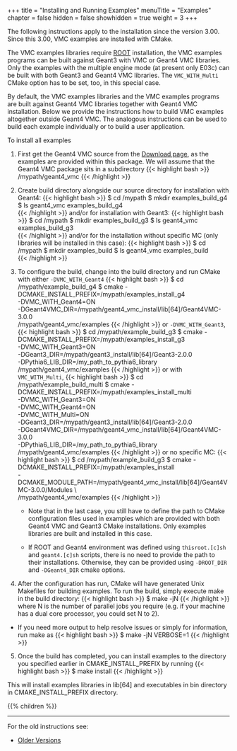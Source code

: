 +++
title = "Installing and Running Examples"
menuTitle = "Examples"
chapter = false
hidden = false
showhidden = true
weight = 3
+++


The following instructions apply to the installation since the version 3.00. Since this 3.00, VMC examples are installed with CMake. 

The VMC examples libraries require [ROOT](https://root.cern.ch/) installation, the VMC examples programs can be built against Geant3 with VMC or Geant4 VMC libraries. Only the examples with the multiple engine mode (at present only E03c) can be built with both Geant3 and Geant4 VMC libraries. The `VMC_WITH_Multi` CMake option has to be set, too, in this special case. 

By default, the VMC examples libraries and the VMC examples programs are built against Geant4 VMC libraries together with Geant4 VMC installation. Below we provide the instructions how to build VMC examples altogether outside Geant4 VMC. The analogous instructions can be used to build each example individually or to build a user application. 

To install all examples

1. First get the Geant4 VMC source from the [Download page](/download/geant4_vmc), as the examples are provided within this package. We will assume that the Geant4 VMC package sits in a subdirectory
{{< highlight bash >}}
/mypath/geant4_vmc
{{< /highlight >}}

2. Create build directory alongside our source directory for installation with Geant4:
{{< highlight bash >}}
$ cd /mypath
$ mkdir examples_build_g4
$ ls
geant4_vmc examples_build_g4    
{{< /highlight >}}
and/or for installation with Geant3:
{{< highlight bash >}}
$ cd /mypath
$ mkdir examples_build_g3
$ ls
geant4_vmc examples_build_g3    
{{< /highlight >}}
and/or for the installation without specific MC (only libraries will be installed in this case):
{{< highlight bash >}}
$ cd /mypath
$ mkdir examples_build
$ ls
geant4_vmc examples_build    
{{< /highlight >}}

3. To configure the build, change into the build directory and run CMake with either `-DVMC_WITH_Geant4` 
{{< highlight bash >}}
$ cd /mypath/example_build_g4
$ cmake -DCMAKE_INSTALL_PREFIX=/mypath/examples_install_g4 \
    -DVMC_WITH_Geant4=ON \
    -DGeant4VMC_DIR=/mypath/geant4_vmc_install/lib[64]/Geant4VMC-3.0.0 \
    /mypath/geant4_vmc/examples
{{< /highlight >}}
or `-DVMC_WITH_Geant3`,
{{< highlight bash >}}
$ cd /mypath/example_build_g3
$ cmake -DCMAKE_INSTALL_PREFIX=/mypath/examples_install_g3 \
    -DVMC_WITH_Geant3=ON \
    -DGeant3_DIR=/mypath/geant3_install/lib[64]/Geant3-2.0.0 \
    -DPythia6_LIB_DIR=/my_path_to_pythia6_library \
    /mypath/geant4_vmc/examples
{{< /highlight >}}
or with  `VMC_WITH_Multi`,
{{< highlight bash >}}
$ cd /mypath/example_build_multi
$ cmake -DCMAKE_INSTALL_PREFIX=/mypath/examples_install_multi \
    -DVMC_WITH_Geant3=ON \
    -DVMC_WITH_Geant4=ON \
    -DVMC_WITH_Multi=ON \
    -DGeant3_DIR=/mypath/geant3_install/lib[64]/Geant3-2.0.0 \
    -DGeant4VMC_DIR=/mypath/geant4_vmc_install/lib[64]/Geant4VMC-3.0.0 \
    -DPythia6_LIB_DIR=/my_path_to_pythia6_library \
    /mypath/geant4_vmc/examples
{{< /highlight >}}
or no specific MC:
{{< highlight bash >}}
$ cd /mypath/example_build_g3
$ cmake -DCMAKE_INSTALL_PREFIX=/mypath/examples_install \
    -DCMAKE_MODULE_PATH=/mypath/geant4_vmc_install/lib[64]/Geant4VMC-3.0.0/Modules \  
    /mypath/geant4_vmc/examples
{{< /highlight >}}

   - Note that in the last case, you still have to define the path to CMake configuration files used in examples which are provided with both Geant4 VMC and Geant3 CMake installations. Only examples libraries are built and installed in this case.

   - If ROOT and Geant4 environment was defined using `thisroot.[c]sh` and `geant4.[c]sh` scripts, there is no need to provide the path to their installations. Otherwise, they can be provided using `-DROOT_DIR` and `-DGeant4_DIR` cmake options. 

4. After the configuration has run, CMake will have generated Unix Makefiles for building examples. To run the build, simply execute make in the build directory:
{{< highlight bash >}}
$ make -jN
{{< /highlight >}}
where N is the number of parallel jobs you require (e.g. if your machine has a dual core processor, you could set N to 2).

  - If you need more output to help resolve issues or simply for information, run make as
    {{< highlight bash >}}
    $ make -jN VERBOSE=1
    {{< /highlight >}}

5. Once the build has completed, you can install examples to the directory you specified earlier in CMAKE_INSTALL_PREFIX by running
{{< highlight bash >}}
$ make install
{{< /highlight >}}

This will install examples libraries in lib[64] and executables in bin directory in CMAKE_INSTALL_PREFIX directory.

{{% children  %}}

<hr>

For the old instructions see:

- [Older Versions](examples-old)

